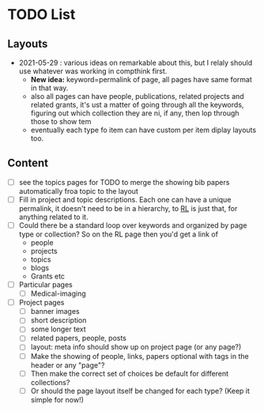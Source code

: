 # TODO List


## Layouts
- 2021-05-29 : various ideas on remarkable about this, but I relaly should use whatever was working in compthink first. 
    - **New idea:** keyword=permalink of page, all pages have same format in that way.
    - also all pages can have people, publications, related projects and related grants, it's ust a matter of going through all the keywords, figuring out which collection they are ni, if any, then lop through those to show tem
    - eventually each type fo item can have custom per item diplay layouts too.

## Content
- [ ] see the topics pages for TODO to merge the showing bib papers automatically froa  topic to the layout
- [ ] Fill in project and topic descriptions. Each one can have a unique permalink, it doesn't need to be in a hierarchy, to [RL](reinforcement-learning) is just that, for anything related to it.
- [ ] Could there be a standard loop over keywords and organized by page type or collection? So on the RL page then you'd get a link of 
  - people
  - projects
  - topics
  - blogs
  - Grants etc
- [ ] Particular pages
  - [ ] Medical-imaging
-  [ ] Project pages
	- [ ] banner images
	- [ ] short description
	- [ ] some longer text
	- [ ] related papers, people, posts
	- [ ] layout: meta info should show up on project page (or any page?)  
	- [ ] Make the showing of people, links, papers optional with tags in the header or any "page"?
	- [ ] Then make the correct set of choices be default for different collections?
	- [ ] Or should the page layout itself be changed for each type? (Keep it simple for now!)
